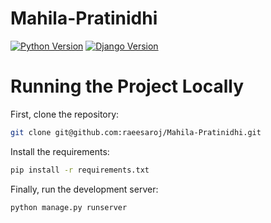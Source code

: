 # Mahila-Pratinidhi
[![Python Version](https://img.shields.io/badge/python-3.5.2-brightgreen.svg)](https://python.org)
[![Django Version](https://img.shields.io/badge/django-2.0-brightgreen.svg)](https://djangoproject.com)

# Running the Project Locally

First, clone the repository:
```bash
git clone git@github.com:raeesaroj/Mahila-Pratinidhi.git
```
Install the requirements:
```bash
pip install -r requirements.txt
```
Finally, run the development server:

```bash
python manage.py runserver

```